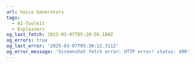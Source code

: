 ```yaml
---
url: Voice Generators
tags:
  - AI-Toolkit
  - Explainers
og_last_fetch: 2025-03-07T05:20:56.180Z
og_errors: true
og_last_error: '2025-03-07T05:36:12.311Z'
og_error_message: 'Screenshot fetch error: HTTP error! status: 400'
---
```



